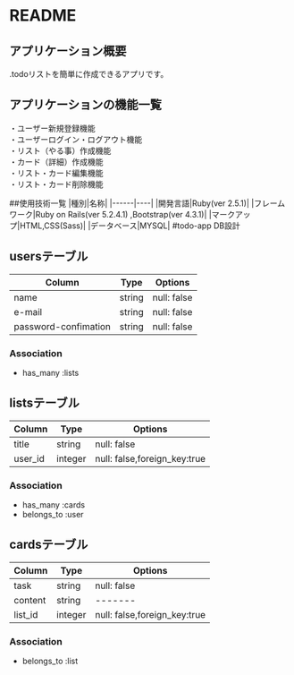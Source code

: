 # README

## アプリケーション概要
.todoリストを簡単に作成できるアプリです。

## アプリケーションの機能一覧
・ユーザー新規登録機能<br>
・ユーザーログイン・ログアウト機能<br>
・リスト（やる事）作成機能<br>
・カード（詳細）作成機能<br>
・リスト・カード編集機能<br>
・リスト・カード削除機能<br>

##使用技術一覧
|種別|名称|
|------|----|
|開発言語|Ruby(ver 2.5.1)|
|フレームワーク|Ruby on Rails(ver 5.2.4.1) ,Bootstrap(ver 4.3.1)|
|マークアップ|HTML,CSS(Sass)|
|データベース|MYSQL|
#todo-app DB設計

##  usersテーブル  

|Column|Type|Options|
|------|----|-------|
| name | string | null: false |<br>　　
| e-mail | string | null: false |<br>
| password-confimation | string | null: false |<br>

### Association
- has_many :lists

## listsテーブル
|Column|Type|Options|
|------|----|-------|
|title|string|null: false|<br>
|user_id|integer|null: false,foreign_key:true|<br>

### Association
- has_many :cards<br>
- belongs_to :user<br>


## cardsテーブル
|Column|Type|Options|
|------|----|-------|
|task|string|null: false|<br>
|content|string|-------|<br>
|list_id|integer|null: false,foreign_key:true|<br>

### Association
- belongs_to :list


